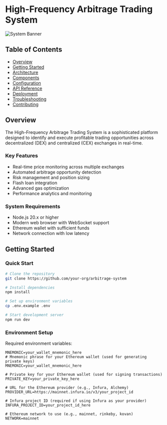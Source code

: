 # High-Frequency Arbitrage Trading System

![System Banner](https://images.unsplash.com/photo-1611974789855-9c2a0a7236a3?auto=format&fit=crop&w=1200&h=400)

## Table of Contents
- [Overview](#overview)
- [Getting Started](#getting-started)
- [Architecture](#architecture)
- [Components](#components)
- [Configuration](#configuration)
- [API Reference](#api-reference)
- [Deployment](#deployment)
- [Troubleshooting](#troubleshooting)
- [Contributing](#contributing)

## Overview

The High-Frequency Arbitrage Trading System is a sophisticated platform designed to identify and execute profitable trading opportunities across decentralized (DEX) and centralized (CEX) exchanges in real-time.

### Key Features
- Real-time price monitoring across multiple exchanges
- Automated arbitrage opportunity detection
- Risk management and position sizing
- Flash loan integration
- Advanced gas optimization
- Performance analytics and monitoring

### System Requirements
- Node.js 20.x or higher
- Modern web browser with WebSocket support
- Ethereum wallet with sufficient funds
- Network connection with low latency

## Getting Started

### Quick Start
```bash
# Clone the repository
git clone https://github.com/your-org/arbitrage-system

# Install dependencies
npm install

# Set up environment variables
cp .env.example .env

# Start development server
npm run dev
```

### Environment Setup
Required environment variables:
```env
MNEMONIC=your_wallet_mnemonic_here
# Mnemonic phrase for your Ethereum wallet (used for generating private keys)
MNEMONIC=your_wallet_mnemonic_here

# Private key for your Ethereum wallet (used for signing transactions)
PRIVATE_KEY=your_private_key_here

# URL for the Ethereum provider (e.g., Infura, Alchemy)
PROVIDER_URL=https://mainnet.infura.io/v3/your_project_id

# Infura project ID (required if using Infura as your provider)
INFURA_PROJECT_ID=your_project_id_here

# Ethereum network to use (e.g., mainnet, rinkeby, kovan)
NETWORK=mainnet
```
